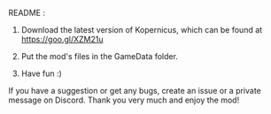 README :

1. Download the latest version of Kopernicus, which can be found at https://goo.gl/XZM21u

2. Put the mod's files in the GameData folder.

3. Have fun :)

If you have a suggestion or get any bugs, create an issue or a private message on Discord. Thank you very much and enjoy the mod!
